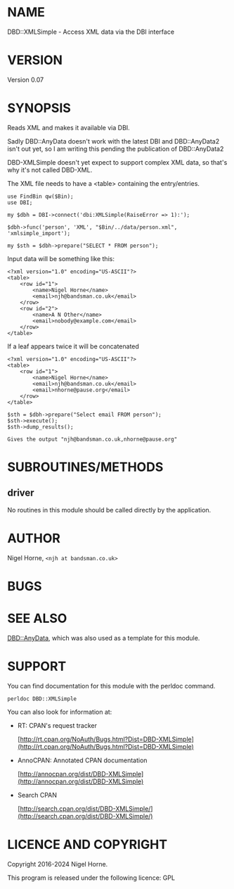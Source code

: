# NAME

DBD::XMLSimple - Access XML data via the DBI interface

# VERSION

Version 0.07

# SYNOPSIS

Reads XML and makes it available via DBI.

Sadly DBD::AnyData doesn't work with the latest DBI and DBD::AnyData2 isn't
out yet, so I am writing this pending the publication of DBD::AnyData2

DBD-XMLSimple doesn't yet expect to support complex XML data, so that's why
it's not called DBD-XML.

The XML file needs to have a &lt;table> containing the entry/entries.

    use FindBin qw($Bin);
    use DBI;

    my $dbh = DBI->connect('dbi:XMLSimple(RaiseError => 1):');

    $dbh->func('person', 'XML', "$Bin/../data/person.xml", 'xmlsimple_import');

    my $sth = $dbh->prepare("SELECT * FROM person");

Input data will be something like this:

    <?xml version="1.0" encoding="US-ASCII"?>
    <table>
        <row id="1">
            <name>Nigel Horne</name>
            <email>njh@bandsman.co.uk</email>
        </row>
        <row id="2">
            <name>A N Other</name>
            <email>nobody@example.com</email>
        </row>
    </table>

If a leaf appears twice it will be concatenated

    <?xml version="1.0" encoding="US-ASCII"?>
    <table>
        <row id="1">
            <name>Nigel Horne</name>
            <email>njh@bandsman.co.uk</email>
            <email>nhorne@pause.org</email>
        </row>
    </table>

    $sth = $dbh->prepare("Select email FROM person");
    $sth->execute();
    $sth->dump_results();

    Gives the output "njh@bandsman.co.uk,nhorne@pause.org"

# SUBROUTINES/METHODS

## driver

No routines in this module should be called directly by the application.

# AUTHOR

Nigel Horne, `<njh at bandsman.co.uk>`

# BUGS

# SEE ALSO

[DBD::AnyData](https://metacpan.org/pod/DBD%3A%3AAnyData), which was also used as a template for this module.

# SUPPORT

You can find documentation for this module with the perldoc command.

    perldoc DBD::XMLSimple

You can also look for information at:

- RT: CPAN's request tracker

    [http://rt.cpan.org/NoAuth/Bugs.html?Dist=DBD-XMLSimple](http://rt.cpan.org/NoAuth/Bugs.html?Dist=DBD-XMLSimple)

- AnnoCPAN: Annotated CPAN documentation

    [http://annocpan.org/dist/DBD-XMLSimple](http://annocpan.org/dist/DBD-XMLSimple)

- Search CPAN

    [http://search.cpan.org/dist/DBD-XMLSimple/](http://search.cpan.org/dist/DBD-XMLSimple/)

# LICENCE AND COPYRIGHT

Copyright 2016-2024 Nigel Horne.

This program is released under the following licence: GPL
